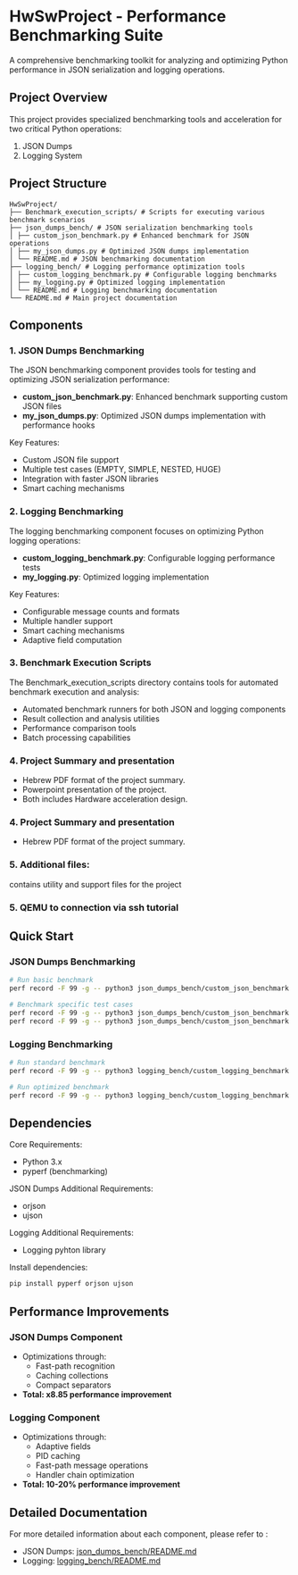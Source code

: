 # HwSwProject - Performance Benchmarking Suite

A comprehensive benchmarking toolkit for analyzing and optimizing Python performance in JSON serialization and logging operations.

## Project Overview

This project provides specialized benchmarking tools and acceleration for two critical Python operations:
1. JSON Dumps
2. Logging System

## Project Structure

```
HwSwProject/
├── Benchmark_execution_scripts/ # Scripts for executing various benchmark scenarios
├── json_dumps_bench/ # JSON serialization benchmarking tools
│ ├── custom_json_benchmark.py # Enhanced benchmark for JSON operations
│ ├── my_json_dumps.py # Optimized JSON dumps implementation
│ └── README.md # JSON benchmarking documentation
├── logging_bench/ # Logging performance optimization tools
│ ├── custom_logging_benchmark.py # Configurable logging benchmarks
│ ├── my_logging.py # Optimized logging implementation
│ └── README.md # Logging benchmarking documentation
└── README.md # Main project documentation
```




## Components

### 1. JSON Dumps Benchmarking

The JSON benchmarking component provides tools for testing and optimizing JSON serialization performance:

- **custom_json_benchmark.py**: Enhanced benchmark supporting custom JSON files
- **my_json_dumps.py**: Optimized JSON dumps implementation with performance hooks

Key Features:
- Custom JSON file support
- Multiple test cases (EMPTY, SIMPLE, NESTED, HUGE)
- Integration with faster JSON libraries
- Smart caching mechanisms

### 2. Logging Benchmarking

The logging benchmarking component focuses on optimizing Python logging operations:

- **custom_logging_benchmark.py**: Configurable logging performance tests
- **my_logging.py**: Optimized logging implementation

Key Features:
- Configurable message counts and formats
- Multiple handler support
- Smart caching mechanisms
- Adaptive field computation

### 3. Benchmark Execution Scripts

The Benchmark_execution_scripts directory contains tools for automated benchmark execution and analysis:
- Automated benchmark runners for both JSON and logging components
- Result collection and analysis utilities
- Performance comparison tools
- Batch processing capabilities

### 4. Project Summary and presentation

- Hebrew PDF format of the project summary.
- Powerpoint presentation of the project.
- Both includes Hardware acceleration design.

### 4. Project Summary and presentation

- Hebrew PDF format of the project summary.

### 5. Additional files:
contains utility and support files for the project

### 5. QEMU to connection via ssh tutorial


## Quick Start

### JSON Dumps Benchmarking

```bash
# Run basic benchmark
perf record -F 99 -g -- python3 json_dumps_bench/custom_json_benchmark.py --cases NESTED --impl baseline

# Benchmark specific test cases
perf record -F 99 -g -- python3 json_dumps_bench/custom_json_benchmark.py --cases NESTED --impl optimized
perf record -F 99 -g -- python3 json_dumps_bench/custom_json_benchmark.py --cases NESTED --impl fast
```

### Logging Benchmarking

```bash
# Run standard benchmark
perf record -F 99 -g -- python3 logging_bench/custom_logging_benchmark.py --mode std -n 30000 --enabled-checks --handler null -r 5

# Run optimized benchmark
perf record -F 99 -g -- python3 logging_bench/custom_logging_benchmark.py --mode my -n 30000 --enabled-checks --handler null -r 5
```

## Dependencies

Core Requirements:
- Python 3.x
- pyperf (benchmarking)

JSON Dumps Additional Requirements:
- orjson
- ujson

Logging Additional Requirements:
- Logging pyhton library
  
Install dependencies:
```bash
pip install pyperf orjson ujson
```

## Performance Improvements

### JSON Dumps Component
- Optimizations through:
    - Fast-path recognition 
    - Caching collections
    - Compact separators 
- **Total: x8.85 performance improvement**
  
### Logging Component
- Optimizations through:
  - Adaptive fields
  - PID caching
  - Fast-path message operations
  - Handler chain optimization
- **Total: 10-20% performance improvement** 

## Detailed Documentation

For more detailed information about each component, please refer to :
- JSON Dumps: [json_dumps_bench/README.md](json_dumps_bench/README.md)
- Logging: [logging_bench/README.md](logging_bench/README.md)

